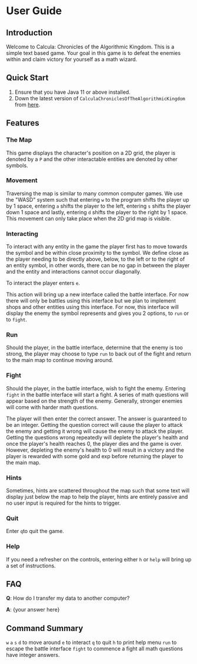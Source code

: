 # User Guide

## Introduction

Welcome to Calcula: Chronicles of the Algorithmic Kingdom. This is a simple text based
game. Your goal in this game is to defeat the enemies within and claim victory for yourself as a 
math wizard.

## Quick Start


1. Ensure that you have Java 11 or above installed.
1. Down the latest version of `CalculaChroniclesOfTheAlgorithmicKingdom` from [here](http://link.to/duke).

## Features 

### The Map
This game displays the character's position on a 2D grid, the player is denoted by a `P` 
and the other interactable entities are denoted by other symbols.

### Movement
Traversing the map is similar to many common computer games. We use the "WASD" system such that
entering `w` to the program shifts the player up by 1 space, entering `a` shifts the player to the left,
 entering `s` shifts the player down 1 space and lastly, entering `d` shifts the player to the right by 1 space.
This movement can only take place when the 2D grid map is visible.


### Interacting 

To interact with any entity in the game the player first has to move towards the symbol and be within close proximity
to the symbol. We define close as the player needing to be directly above, below, to the left or to the right of an 
entity symbol, in other words, there can be no gap in between the player and the entity and interactions cannot occur
diagonally. 

To interact the player enters `e`.

This action will bring up a new interface called the battle interface. For now there will only be battles using this 
interface but we plan to implement shops and other entities using this interface. For now, this interface will display 
the enemy the symbol represents and gives you 2 options, to `run` or to `fight`.

### Run 

Should the player, in the battle interface, determine that the enemy is too strong, the player may choose to type `run` 
to back out of the fight and return to the main map to continue moving around.

### Fight

Should the player, in the battle interface, wish to fight the enemy. Entering `fight` in the battle interface will 
start a fight. A series of math questions will appear based on the strength of the enemy. Generally, stronger enemies
will come with harder math questions.

The player will then enter the correct answer. The answer is guaranteed to be an integer. Getting the question correct
will cause the player to attack the enemy and getting it wrong will cause the enemy to attack the player. Getting the 
questions wrong repeatedly will deplete the player's health and once the player's health reaches 0, the player dies and 
the game is over. However, depleting the enemy's health to 0 will result in a victory and the player is rewarded with 
some gold and exp before returning the player to the main map.

### Hints

Sometimes, hints are scattered throughout the map such that some text will display just below the map to help the player,
hints are entirely passive and no user input is required for the hints to trigger.

### Quit

Enter `q`to quit the game.


### Help

If you need a refresher on the controls, entering either `h` or `help` will bring up a set of instructions.





## FAQ

**Q**: How do I transfer my data to another computer? 

**A**: {your answer here}

## Command Summary

`w` `a` `s` `d` to move around
`e` to interact
`q` to quit
`h` to print help menu
`run` to escape the battle interface
`fight` to commence a fight
 all math questions have integer answers.
